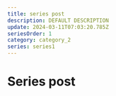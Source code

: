 ```yaml
---
title: series post
description: DEFAULT DESCRIPTION
update: 2024-03-11T07:03:20.785Z
seriesOrder: 1
category: category_2
series: series1
---
```


# Series post

###
